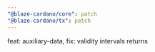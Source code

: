 ```yaml
---
"@blaze-cardano/core": patch
"@blaze-cardano/tx": patch
---
```


feat: auxiliary-data, fix: validity intervals returns
